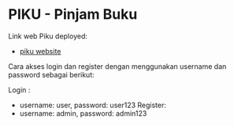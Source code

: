 # PIKU - Pinjam Buku

Link web Piku deployed:

- [piku website](https://piku-website-app.vercel.app/)

Cara akses login dan register dengan menggunakan username dan password sebagai berikut:

Login :

- username: user, password: user123
  Register:
- username: admin, password: admin123
